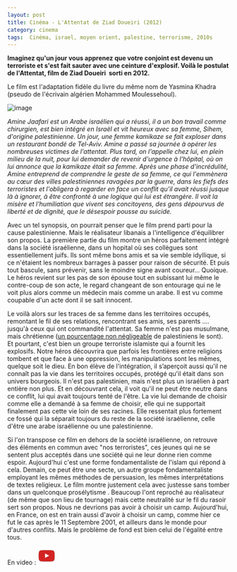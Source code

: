 ```yaml
---
layout: post
title: Cinéma - L'Attentat de Ziad Doueiri (2012)
category: cinema
tags:  Cinéma, israel, moyen orient, palestine, terrorisme, 2010s
---
```

**Imaginez qu'un jour vous apprenez que votre conjoint est devenu un terroriste et s'est fait sauter avec une ceinture d'explosif. Voilà le postulat de l'Attentat, film de Ziad Doueiri  sorti en 2012.**

Le film est l'adaptation fidèle du livre du même nom de Yasmina Khadra (pseudo de l'écrivain algérien Mohammed Moulessehoul).

![image](https://filedn.eu/llqi9IBxlYouGRXYG2xlROb/img/2016/lattentat.jpg)

*Amine Jaafari est un Arabe israélien qui a réussi, il a un bon travail comme chirurgien, est bien intégré en Israël et vit heureux avec sa femme, Sihem, d'origine palestinienne. Un jour, une femme kamikaze se fait exploser dans un restaurant bondé de Tel-Aviv. Amine a passé sa journée à opérer les nombreuses victimes de l'attentat. Plus tard, on l'appelle chez lui, en plein milieu de la nuit, pour lui demander de revenir d'urgence à l'hôpital, où on lui annonce que la kamikaze était sa femme. Après une phase d'incrédulité, Amine entreprend de comprendre le geste de sa femme, ce qui l'emmènera au cœur des villes palestiniennes ravagées par la guerre, dans les fiefs des terroristes et l'obligera à regarder en face un conflit qu'il avait réussi jusque là à ignorer, à être confronté à une logique qui lui est étrangère. Il voit la misère et l'humiliation que vivent ses concitoyens, des gens dépourvus de liberté et de dignité, que le désespoir pousse au suicide.*

Avec un tel synopsis, on pourrait penser que le film prend parti pour la cause palestinienne. Mais le réalisateur libanais a l'intelligence d'équilibrer son propos. La première partie du film montre un héros parfaitement intégré dans la société israélienne, dans un hopital où ses collègues sont essentiellement juifs. Ils sont même bons amis et sa vie semble idyllique, si ce n'étaient les nombreux barrages à passer pour raison de sécurité. Et puis tout bascule, sans prévenir, sans le moindre signe avant coureur... Quoique. Le héros revient sur les pas de son épouse tout en subissant lui même le contre-coup de son acte, le regard changeant de son entourage qui ne le voit plus alors comme un médecin mais comme un arabe. Il est vu comme coupable d'un acte dont il se sait innocent.

Le voilà alors sur les traces de sa femme dans les territoires occupés, remontant le fil de ses relations, rencontrant ses amis, ses parents .... jusqu'à ceux qui ont commandité l'attentat. Sa femme n'est pas musulmane, mais chrétienne (<a href="http://orientxxi.info/magazine/palestiniens-chretiens-contre,0555">un pourcentage non négligeable</a> de palestiniens le sont). Et pourtant, c'est bien un groupe terroriste islamiste qui a fournit les explosifs. Notre héros découvrira que parfois les frontières entre religions tombent et que face à une oppression, les manipulations sont les mêmes, quelque soit le dieu. En bon élève de l'intégration, il s’aperçoit aussi qu'il ne connaît pas la vie dans les territoires occupés, protégé qu'il était dans son univers bourgeois. Il n'est pas palestinien, mais n'est plus un israélien à part entière non plus. Et en découvrant cela, il voit qu'il ne peut être neutre dans ce conflit, lui qui avait toujours tenté de l'être. La vie lui demande de choisir comme elle a demandé à sa femme de choisir, elle qui ne supportait finalement pas cette vie loin de ses racines. Elle ressentait plus fortement ce fossé qui la séparait toujours du reste de la société israélienne, celle d'être une arabe israélienne ou une palestinienne.

Si l'on transpose ce film en dehors de la société israélienne, on retrouve des éléments en commun avec "nos terroristes", ces jeunes qui ne se sentent plus acceptés dans une société qui ne leur donne rien comme espoir. Aujourd'hui c'est une forme fondamentaliste de l'islam qui répond à cela. Demain, ce peut être une secte, un autre groupe fondamentaliste employant les mêmes méthodes de persuasion, les mêmes interprétations de textes religieux. Le film montre justement cela avec justesse sans tomber dans un quelconque prosélytisme . Beaucoup l'ont reproché au réalisateur (de même que son lieu de tournage) mais cette neutralité sur le fil du rasoir sert son propos. Nous ne devrions pas avoir à choisir un camp. Aujourd'hui, en France, on est en train aussi d'avoir à choisir un camp, comme hier ce fut le cas après le 11 Septembre 2001, et ailleurs dans le monde pour d'autres conflits. Mais le problème de fond est bien celui de l'égalité entre tous.

En video : [![video](/images/youtube.png)](https://www.youtube.com/watch?v=BRv_wU2RGIU)

